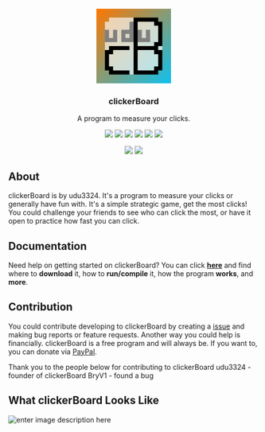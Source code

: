 <p align="center">
  <img alt="clickerBoard logo" src="https://raw.githubusercontent.com/udu3324/clickerBoard/main/src/com/codebind/logobig.png" width="150">
</p>

<h3 align="center">
  clickerBoard
</h3>

<p align="center">
	  A program to measure your clicks. 
</p>

<p align="center">
  <a href="https://www.java.com/en/download/manual.jsp"><img src="https://img.shields.io/badge/java-v8-blue"></a>
    <a href="https://github.com/udu3324/clickerBoard/releases"><img src="https://img.shields.io/badge/version-1.0.0%20release-green"></a>
  <img src="https://img.shields.io/badge/price-free-brightgreen">
  <img src="https://img.shields.io/github/downloads/udu3324/clickerboard/total">
  <a href="https://github.com/udu3324/clickerBoard/issues"><img src="https://img.shields.io/badge/contributions-welcome-brightgreen"></a>
  <img src="https://img.shields.io/github/issues/udu3324/clickerboard">
</p>

<p align="center">
  <a href="http://forthebadge.com/"><img src="https://forthebadge.com/images/badges/built-with-love.svg"/></a>
  <a href="http://forthebadge.com/"><img src="https://forthebadge.com/images/badges/made-with-java.svg"/></a>
</p>

## About
clickerBoard is by udu3324. It's a program to measure your clicks or generally have fun with. It's a simple strategic game, get the most clicks! You could challenge your friends to see who can click the most, or have it open to practice how fast you can click.

## Documentation
Need help on getting started on clickerBoard? You can click [**here**](https://github.com/udu3324/clickerBoard/wiki) and find where to **download** it, how to **run/compile** it, how the program **works**, and **more**.

## Contribution
You could contribute developing to clickerBoard by creating a [issue](https://github.com/udu3324/clickerBoard/issues/new/choose) and making bug reports or feature requests. Another way you could help is financially. clickerBoard is a free program and will always be. If you want to, you can donate via [PayPal](https://www.paypal.com/cgi-bin/webscr?cmd=_donations&business=6R3DMFCTT9KA2&item_name=Donations%20will%20be%20appreciated%20and%20will%20help%20me%20:%29&currency_code=USD&source=url).

Thank you to the people below for contributing to clickerBoard
udu3324 - founder of clickerBoard
BryV1 - found a bug

## What clickerBoard Looks Like
![enter image description here](https://i.imgur.com/T362DoT.gif)
